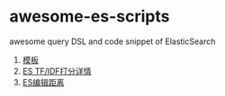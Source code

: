 # awesome-es-scripts
awesome query DSL and code snippet of ElasticSearch


1. [模板](template.md)
2. [ES TF/IDF打分详情](how-es-score.md)
3. [ES编辑距离](es-edit-distance.md)
